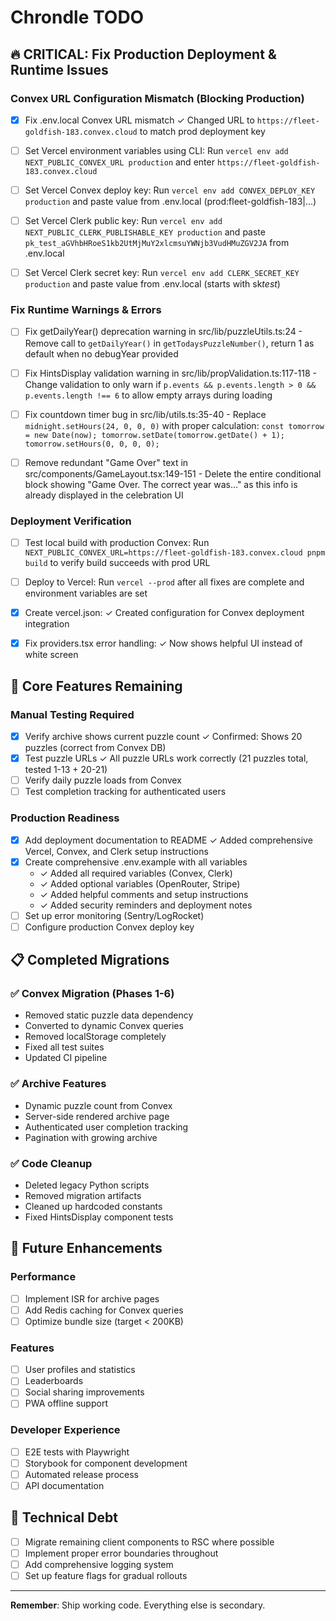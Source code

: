 # Chrondle TODO

## 🔥 CRITICAL: Fix Production Deployment & Runtime Issues

### Convex URL Configuration Mismatch (Blocking Production)

- [x] Fix .env.local Convex URL mismatch ✓ Changed URL to `https://fleet-goldfish-183.convex.cloud` to match prod deployment key

- [ ] Set Vercel environment variables using CLI: Run `vercel env add NEXT_PUBLIC_CONVEX_URL production` and enter `https://fleet-goldfish-183.convex.cloud`

- [ ] Set Vercel Convex deploy key: Run `vercel env add CONVEX_DEPLOY_KEY production` and paste value from .env.local (prod:fleet-goldfish-183|...)

- [ ] Set Vercel Clerk public key: Run `vercel env add NEXT_PUBLIC_CLERK_PUBLISHABLE_KEY production` and paste `pk_test_aGVhbHRoeS1kb2UtMjMuY2xlcmsuYWNjb3VudHMuZGV2JA` from .env.local

- [ ] Set Vercel Clerk secret key: Run `vercel env add CLERK_SECRET_KEY production` and paste value from .env.local (starts with sk*test*)

### Fix Runtime Warnings & Errors

- [ ] Fix getDailyYear() deprecation warning in src/lib/puzzleUtils.ts:24 - Remove call to `getDailyYear()` in `getTodaysPuzzleNumber()`, return 1 as default when no debugYear provided

- [ ] Fix HintsDisplay validation warning in src/lib/propValidation.ts:117-118 - Change validation to only warn if `p.events && p.events.length > 0 && p.events.length !== 6` to allow empty arrays during loading

- [ ] Fix countdown timer bug in src/lib/utils.ts:35-40 - Replace `midnight.setHours(24, 0, 0, 0)` with proper calculation: `const tomorrow = new Date(now); tomorrow.setDate(tomorrow.getDate() + 1); tomorrow.setHours(0, 0, 0, 0);`

- [ ] Remove redundant "Game Over" text in src/components/GameLayout.tsx:149-151 - Delete the entire conditional block showing "Game Over. The correct year was..." as this info is already displayed in the celebration UI

### Deployment Verification

- [ ] Test local build with production Convex: Run `NEXT_PUBLIC_CONVEX_URL=https://fleet-goldfish-183.convex.cloud pnpm build` to verify build succeeds with prod URL

- [ ] Deploy to Vercel: Run `vercel --prod` after all fixes are complete and environment variables are set

- [x] Create vercel.json: ✓ Created configuration for Convex deployment integration

- [x] Fix providers.tsx error handling: ✓ Now shows helpful UI instead of white screen

## 🎯 Core Features Remaining

### Manual Testing Required

- [x] Verify archive shows current puzzle count ✓ Confirmed: Shows 20 puzzles (correct from Convex DB)
- [x] Test puzzle URLs ✓ All puzzle URLs work correctly (21 puzzles total, tested 1-13 + 20-21)
- [ ] Verify daily puzzle loads from Convex
- [ ] Test completion tracking for authenticated users

### Production Readiness

- [x] Add deployment documentation to README ✓ Added comprehensive Vercel, Convex, and Clerk setup instructions
- [x] Create comprehensive .env.example with all variables
  - ✓ Added all required variables (Convex, Clerk)
  - ✓ Added optional variables (OpenRouter, Stripe)
  - ✓ Added helpful comments and setup instructions
  - ✓ Added security reminders and deployment notes
- [ ] Set up error monitoring (Sentry/LogRocket)
- [ ] Configure production Convex deploy key

## 📋 Completed Migrations

### ✅ Convex Migration (Phases 1-6)

- Removed static puzzle data dependency
- Converted to dynamic Convex queries
- Removed localStorage completely
- Fixed all test suites
- Updated CI pipeline

### ✅ Archive Features

- Dynamic puzzle count from Convex
- Server-side rendered archive page
- Authenticated user completion tracking
- Pagination with growing archive

### ✅ Code Cleanup

- Deleted legacy Python scripts
- Removed migration artifacts
- Cleaned up hardcoded constants
- Fixed HintsDisplay component tests

## 🚀 Future Enhancements

### Performance

- [ ] Implement ISR for archive pages
- [ ] Add Redis caching for Convex queries
- [ ] Optimize bundle size (target < 200KB)

### Features

- [ ] User profiles and statistics
- [ ] Leaderboards
- [ ] Social sharing improvements
- [ ] PWA offline support

### Developer Experience

- [ ] E2E tests with Playwright
- [ ] Storybook for component development
- [ ] Automated release process
- [ ] API documentation

## 📝 Technical Debt

- [ ] Migrate remaining client components to RSC where possible
- [ ] Implement proper error boundaries throughout
- [ ] Add comprehensive logging system
- [ ] Set up feature flags for gradual rollouts

---

**Remember**: Ship working code. Everything else is secondary.
